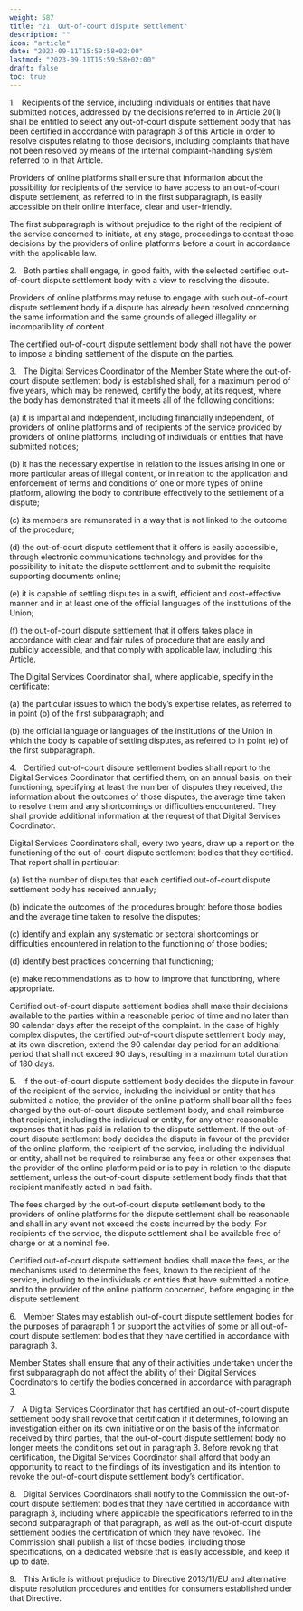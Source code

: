 ```yaml
---
weight: 587
title: "21. Out-of-court dispute settlement"
description: ""
icon: "article"
date: "2023-09-11T15:59:58+02:00"
lastmod: "2023-09-11T15:59:58+02:00"
draft: false
toc: true
---
```


1.   Recipients of the service, including individuals or entities that have submitted notices, addressed by the decisions referred to in Article 20(1) shall be entitled to select any out-of-court dispute settlement body that has been certified in accordance with paragraph 3 of this Article in order to resolve disputes relating to those decisions, including complaints that have not been resolved by means of the internal complaint-handling system referred to in that Article.

Providers of online platforms shall ensure that information about the possibility for recipients of the service to have access to an out-of-court dispute settlement, as referred to in the first subparagraph, is easily accessible on their online interface, clear and user-friendly.

The first subparagraph is without prejudice to the right of the recipient of the service concerned to initiate, at any stage, proceedings to contest those decisions by the providers of online platforms before a court in accordance with the applicable law.

2.   Both parties shall engage, in good faith, with the selected certified out-of-court dispute settlement body with a view to resolving the dispute.

Providers of online platforms may refuse to engage with such out-of-court dispute settlement body if a dispute has already been resolved concerning the same information and the same grounds of alleged illegality or incompatibility of content.

The certified out-of-court dispute settlement body shall not have the power to impose a binding settlement of the dispute on the parties.

3.   The Digital Services Coordinator of the Member State where the out-of-court dispute settlement body is established shall, for a maximum period of five years, which may be renewed, certify the body, at its request, where the body has demonstrated that it meets all of the following conditions:

(a) it is impartial and independent, including financially independent, of providers of online platforms and of recipients of the service provided by providers of online platforms, including of individuals or entities that have submitted notices;

(b) it has the necessary expertise in relation to the issues arising in one or more particular areas of illegal content, or in relation to the application and enforcement of terms and conditions of one or more types of online platform, allowing the body to contribute effectively to the settlement of a dispute;

(c) its members are remunerated in a way that is not linked to the outcome of the procedure;

(d) the out-of-court dispute settlement that it offers is easily accessible, through electronic communications technology and provides for the possibility to initiate the dispute settlement and to submit the requisite supporting documents online;

(e) it is capable of settling disputes in a swift, efficient and cost-effective manner and in at least one of the official languages of the institutions of the Union;

(f) the out-of-court dispute settlement that it offers takes place in accordance with clear and fair rules of procedure that are easily and publicly accessible, and that comply with applicable law, including this Article.

The Digital Services Coordinator shall, where applicable, specify in the certificate:

(a) the particular issues to which the body’s expertise relates, as referred to in point (b) of the first subparagraph; and

(b) the official language or languages of the institutions of the Union in which the body is capable of settling disputes, as referred to in point (e) of the first subparagraph.

4.   Certified out-of-court dispute settlement bodies shall report to the Digital Services Coordinator that certified them, on an annual basis, on their functioning, specifying at least the number of disputes they received, the information about the outcomes of those disputes, the average time taken to resolve them and any shortcomings or difficulties encountered. They shall provide additional information at the request of that Digital Services Coordinator.

Digital Services Coordinators shall, every two years, draw up a report on the functioning of the out-of-court dispute settlement bodies that they certified. That report shall in particular:

(a) list the number of disputes that each certified out-of-court dispute settlement body has received annually;

(b) indicate the outcomes of the procedures brought before those bodies and the average time taken to resolve the disputes;

(c) identify and explain any systematic or sectoral shortcomings or difficulties encountered in relation to the functioning of those bodies;

(d) identify best practices concerning that functioning;

(e) make recommendations as to how to improve that functioning, where appropriate.

Certified out-of-court dispute settlement bodies shall make their decisions available to the parties within a reasonable period of time and no later than 90 calendar days after the receipt of the complaint. In the case of highly complex disputes, the certified out-of-court dispute settlement body may, at its own discretion, extend the 90 calendar day period for an additional period that shall not exceed 90 days, resulting in a maximum total duration of 180 days.

5.   If the out-of-court dispute settlement body decides the dispute in favour of the recipient of the service, including the individual or entity that has submitted a notice, the provider of the online platform shall bear all the fees charged by the out-of-court dispute settlement body, and shall reimburse that recipient, including the individual or entity, for any other reasonable expenses that it has paid in relation to the dispute settlement. If the out-of-court dispute settlement body decides the dispute in favour of the provider of the online platform, the recipient of the service, including the individual or entity, shall not be required to reimburse any fees or other expenses that the provider of the online platform paid or is to pay in relation to the dispute settlement, unless the out-of-court dispute settlement body finds that that recipient manifestly acted in bad faith.

The fees charged by the out-of-court dispute settlement body to the providers of online platforms for the dispute settlement shall be reasonable and shall in any event not exceed the costs incurred by the body. For recipients of the service, the dispute settlement shall be available free of charge or at a nominal fee.

Certified out-of-court dispute settlement bodies shall make the fees, or the mechanisms used to determine the fees, known to the recipient of the service, including to the individuals or entities that have submitted a notice, and to the provider of the online platform concerned, before engaging in the dispute settlement.

6.   Member States may establish out-of-court dispute settlement bodies for the purposes of paragraph 1 or support the activities of some or all out-of-court dispute settlement bodies that they have certified in accordance with paragraph 3.

Member States shall ensure that any of their activities undertaken under the first subparagraph do not affect the ability of their Digital Services Coordinators to certify the bodies concerned in accordance with paragraph 3.

7.   A Digital Services Coordinator that has certified an out-of-court dispute settlement body shall revoke that certification if it determines, following an investigation either on its own initiative or on the basis of the information received by third parties, that the out-of-court dispute settlement body no longer meets the conditions set out in paragraph 3. Before revoking that certification, the Digital Services Coordinator shall afford that body an opportunity to react to the findings of its investigation and its intention to revoke the out-of-court dispute settlement body’s certification.

8.   Digital Services Coordinators shall notify to the Commission the out-of-court dispute settlement bodies that they have certified in accordance with paragraph 3, including where applicable the specifications referred to in the second subparagraph of that paragraph, as well as the out-of-court dispute settlement bodies the certification of which they have revoked. The Commission shall publish a list of those bodies, including those specifications, on a dedicated website that is easily accessible, and keep it up to date.

9.   This Article is without prejudice to Directive 2013/11/EU and alternative dispute resolution procedures and entities for consumers established under that Directive.
